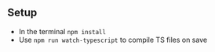 ## Setup

- In the terminal `npm install`
- Use `npm run watch-typescript` to compile TS files on save
